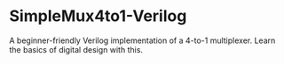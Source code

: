# SimpleMux4to1-Verilog
A beginner-friendly Verilog implementation of a 4-to-1 multiplexer. Learn the basics of digital design with this. 
